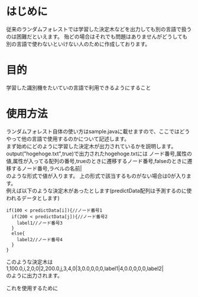 # はじめに
従来のランダムフォレストでは学習した決定木などを出力しても別の言語で扱うのは困難だといえます。
殆どの場合はそれでも問題はありませんがどうしても別の言語で使わないといけない人のために作成しております。

# 目的
学習した識別機をたいていの言語で利用できるようにすること

# 使用方法
ランダムフォレスト自体の使い方はsample.javaに載せますので、ここではどうやって他の言語で使用するのかについて記述します。
<br>
まず始めにどのように学習した決定木が出力されているかを説明します。
output("hogehoge.txt",true)で出力されたhogehoge.txtには
ノード番号,属性の値,属性が入ってる配列の番号,trueのときに遷移するノード番号,falseのときに遷移するノード番号,ラベルの名前|
<br>
のような形式で値が入ります。
上の形式で該当するものがない場合は0が入ります。
<br>
例えば以下のような決定木があったとします(predictData配列は予測するのに使われるデータとします)

    if(100 < predictData[i]){//ノード番号1
      if(200 < predictData[j]){//ノード番号2
        label1//ノード番号3
      }
      else{
        label2//ノード番号4
      }
    }

このような決定木は
<br>
1,100.0,i,2,0,0|2,200.0,j,3,4,0|3,0.0,0,0,0,label1|4,0.0,0,0,0,label2|
<br>
のように出力されます。

これを使用するために

